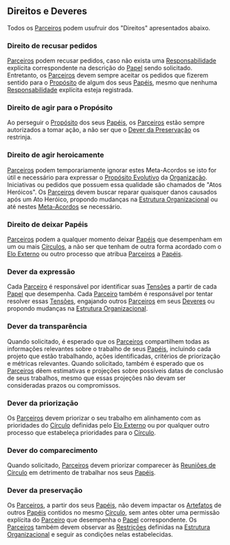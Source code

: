 ## Direitos e Deveres
Todos os [Parceiros][parceiros] podem usufruir dos "Direitos" apresentados abaixo.

### Direito de recusar pedidos
[Parceiros][parceiros] podem recusar pedidos, caso não exista uma [Responsabilidade][papeis] explícita correspondente na descrição do [Papel][papeis] sendo solicitado. Entretanto, os [Parceiros][parceiros] devem sempre aceitar os pedidos que fizerem sentido para o [Propósito][papeis] de algum dos seus [Papéis][papeis], mesmo que nenhuma [Responsabilidade][papeis] explícita esteja registrada.

### Direito de agir para o Propósito
Ao perseguir o [Propósito][papeis] dos seus [Papéis][papeis], os [Parceiros][parceiros] estão sempre autorizados a tomar ação, a não ser que o [Dever da Preservação][dever-da-preservacao] os restrinja.

### Direito de agir heroicamente
[Parceiros][parceiros] podem temporariamente ignorar estes Meta-Acordos se isto for útil e necessário para expressar o [Propósito Evolutivo][proposito-evolutivo] da [Organização][organizacao]. Iniciativas ou pedidos que possuem essa qualidade são chamados de "Atos Heróicos". Os [Parceiros][parceiros] devem buscar reparar quaisquer danos causados após um Ato Heróico, propondo mudanças na [Estrutura Organizacional][estrutura-organizacional] ou até nestes [Meta-Acordos](#meta-acordos) se necessário.

### Direito de deixar Papéis
[Parceiros][parceiros] podem a qualquer momento deixar [Papéis][papeis] que desempenham em um ou mais [Círculos][circulos], a não ser que tenham de outra forma acordado com o [Elo Externo][elo-externo] ou outro processo que atribua [Parceiros][parceiros] a [Papéis][papeis].

### Dever da expressão
Cada [Parceiro][parceiros] é responsável por identificar suas [Tensões][tensoes] a partir de cada [Papel][papeis] que desempenha. Cada [Parceiro][parceiros] também é responsável por tentar resolver essas [Tensões][tensoes], engajando outros [Parceiros][parceiros] em seus [Deveres][direitos-e-deveres] ou propondo mudanças na [Estrutura Organizacional][estrutura-organizacional].

### Dever da transparência
Quando solicitado, é esperado que os [Parceiros][parceiros] compartilhem todas as informações relevantes sobre o trabalho de seus [Papéis][papeis], incluindo cada projeto que estão trabalhando, ações identificadas, critérios de priorização e métricas relevantes. Quando solicitado, também é esperado que os [Parceiros][parceiros] dêem estimativas e projeções sobre possíveis datas de conclusão de seus trabalhos, mesmo que essas projeções não devam ser consideradas prazos ou compromissos.

### Dever da priorização
Os [Parceiros][parceiros] devem priorizar o seu trabalho em alinhamento com as prioridades do [Círculo][circulos] definidas pelo [Elo Externo][elo-externo] ou por qualquer outro processo que estabeleça prioridades para o [Círculo][circulos].

### Dever do comparecimento
Quando solicitado, [Parceiros][parceiros] devem priorizar comparecer às [Reuniões de Círculo][reunioes-de-circulo] em detrimento de trabalhar nos seus [Papéis][papeis].

### Dever da preservação
Os [Parceiros][parceiros], a partir dos seus [Papéis][papeis], não devem impactar os [Artefatos][papeis] de outros [Papéis][papeis] contidos no mesmo [Círculo][circulos], sem antes obter uma permissão explícita do [Parceiro][parceiros] que desempenha o [Papel][papeis] correspondente. Os [Parceiros][parceiros] também devem observar as [Restrições][restricoes] definidas na [Estrutura Organizacional][estrutura-organizacional] e seguir as condições nelas estabelecidas.

[direitos-e-deveres]: [#direitos-e-deveres]
[dever-da-preservacao]: [#dever-da-preservacao]

[organizacao]: [organizacao.md]
[proposito-evolutivo]: [organizacao.md#proposito-evolutivo]
[parceiros]: [organizacao.md#parceiros]
[tensoes]: [organizacao.md#tensoes]

[estrutura-organizacional]: [estrutura-organizacional.md]
[papeis]: [estrutura-organizacional.md#papeis]
[restricoes]: [estrutura-organizacional.md#restricoes]
[circulos]: [estrutura-organizacional.md#circulos]

[reunioes-de-circulo]: [reunioes-de-circulo.md]

[elo-externo]: [papeis-essenciais.md#elo-externo]
